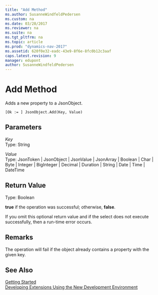 ```yaml
---
title: "Add Method"
ms.author: SusanneWindfeldPedersen
ms.custom: na
ms.date: 03/28/2017
ms.reviewer: na
ms.suite: na
ms.tgt_pltfrm: na
ms.topic: article
ms.prod: "dynamics-nav-2017"
ms.assetid: 620f0e32-eadc-43e9-8f6e-8fc0b12c3aaf
caps.latest.revision: 9
manager: edupont
author: SusanneWindfeldPedersen
---
```


# Add Method
Adds a new property to a JsonObject.

```
[Ok := ] JsonObject.Add(Key, Value)
```

## Parameters
*Key*  
Type: String

*Value*  
Type: JsonToken | JsonObject | JsonValue | JsonArray | Boolean | Char | Byte | Integer | BigInteger | Decimal | Duration | String | Date | Time | DateTime


## Return Value
Type: Boolean

**true** if the operation was successful; otherwise, **false**.

If you omit this optional return value and if the select does not execute successfully, then a run-time error occurs.

## Remarks
The operation will fail if the object already contains a property with the given key.

## See Also
[Getting Started](devenv-get-started.md)  
[Developing Extensions Using the New Development Environment](devenv-dev-overview.md)
